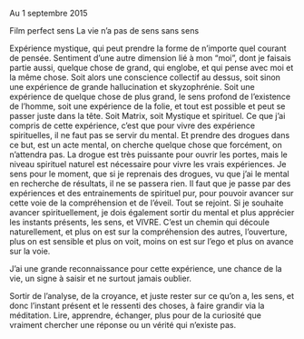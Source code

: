 Au 1 septembre 2015

Film perfect sens
La vie n’a pas de sens sans sens

Expérience mystique, qui peut prendre la forme de n’importe quel courant de pensée.
Sentiment d’une autre dimension lié à mon “moi”, dont je faisais partie aussi, quelque chose de grand, qui englobe, et qui pense avec moi et la même chose.
Soit alors une conscience collectif au dessus, soit sinon une expérience de grande hallucination et skyzophrénie.
Soit une expérience de quelque chose de plus grand, le sens profond de l’existence de l’homme, soit une expérience de la folie, et tout est possible et peut se passer juste dans la tête. Soit Matrix, soit Mystique et spirituel.
Ce que j’ai compris de cette expérience, c’est que pour vivre des expérience spirituelles, il ne faut pas se servir du mental. Et prendre des drogues dans ce but, est un acte mental, on cherche quelque chose que forcément, on n’attendra pas.
La drogue est très puissante pour ouvrir les portes, mais le niveau spirituel naturel est nécessaire pour vivre les vrais expériences.
Je sens pour le moment, que si je reprenais des drogues, vu que j’ai le mental en recherche de résultats, il ne se passera rien. Il faut que je passe par des expériences et des entrainements de spirituel pur, pour pouvoir avancer sur cette voie de la compréhension et de l’éveil.
Tout se rejoint. Si je souhaite avancer spirituellement, je dois également sortir du mental et plus apprécier les instants présents, les sens, et VIVRE. C’est un chemin qui découle naturellement, et plus on est sur la compréhension des autres, l’ouverture, plus on est sensible et plus on voit, moins on est sur l’ego et plus on avance sur la voie.

J’ai une grande reconnaissance pour cette expérience, une chance de la vie, un signe à saisir et ne surtout jamais oublier.

Sortir de l’analyse, de la croyance, et juste rester sur ce qu’on a, les sens, et donc l’instant présent et le ressenti des choses, à faire grandir via la méditation.
Lire, apprendre, échanger, plus pour de la curiosité que vraiment chercher une réponse ou un vérité qui n’existe pas.